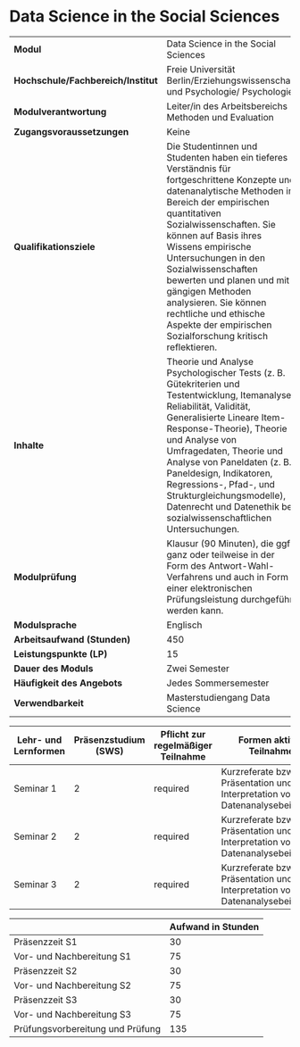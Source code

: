 # Data Science in the Social Sciences
|                                    |   |
|------------------------------------|---|
|**Modul**                           | Data Science in the Social Sciences |
|**Hochschule/Fachbereich/Institut** | Freie Universität Berlin/Erziehungswissenschaft und Psychologie/ Psychologie |
|**Modulverantwortung**              | Leiter/in des Arbeitsbereichs Methoden und Evaluation |
|**Zugangsvoraussetzungen**          | Keine |
|**Qualifikationsziele**             | Die Studentinnen und Studenten haben ein tieferes Verständnis für fortgeschrittene Konzepte und datenanalytische Methoden im Bereich der empirischen quantitativen Sozialwissenschaften. Sie können auf Basis ihres Wissens empirische Untersuchungen in den Sozialwissenschaften bewerten und planen und mit gängigen Methoden analysieren. Sie können rechtliche und ethische Aspekte der empirischen Sozialforschung kritisch reflektieren. |
|**Inhalte**                         | Theorie und Analyse Psychologischer Tests (z. B. Gütekriterien und Testentwicklung, Itemanalyse, Reliabilität, Validität, Generalisierte Lineare Item-Response-Theorie), Theorie und Analyse von Umfragedaten, Theorie und Analyse von Paneldaten (z. B. Paneldesign, Indikatoren, Regressions-, Pfad-, und Strukturgleichungsmodelle), Datenrecht und Datenethik bei sozialwissenschaftlichen Untersuchungen. |
|**Modulprüfung**                    | Klausur (90 Minuten), die ggf. ganz oder teilweise in der Form des Antwort-Wahl-Verfahrens und auch in Form einer elektronischen Prüfungsleistung durchgeführt werden kann. |
|**Modulsprache**                    | Englisch |
|**Arbeitsaufwand (Stunden)**        | 450 |
|**Leistungspunkte (LP)**            | 15 |
|**Dauer des Moduls**                | Zwei Semester |
|**Häufigkeit des Angebots**         | Jedes Sommersemester |
|**Verwendbarkeit**                  | Masterstudiengang Data Science |

| Lehr- und Lernformen | Präsenzstudium <br> (SWS) | Pflicht zur regelmäßiger Teilnahme | Formen aktiver Teilnahme |
| ---------------------|---------------------------|------------------------------------|------------------------- |
| Seminar 1            | 2                         | required                           | Kurzreferate bzw. Präsentation und Interpretation von Datenanalysebeispielen |
| Seminar 2            | 2                         | required                           | Kurzreferate bzw. Präsentation und Interpretation von Datenanalysebeispielen |
| Seminar 3            | 2                         | required                           | Kurzreferate bzw. Präsentation und Interpretation von Datenanalysebeispielen |

|   | Aufwand in Stunden |
| - |--------------------|
| Präsenzzeit S1                           | 30    |
| Vor- und Nachbereitung S1                | 75    |
| Präsenzzeit S2                           | 30    |
| Vor- und Nachbereitung S2                | 75    |
| Präsenzzeit S3                           | 30    |
| Vor- und Nachbereitung S3                | 75    |
| Prüfungsvorbereitung und Prüfung         | 135   |
